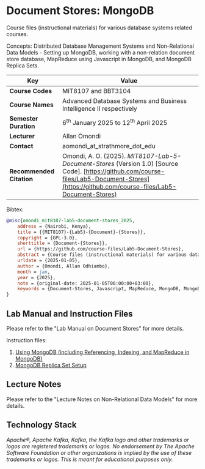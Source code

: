 # Document Stores: MongoDB

Course files (instructional materials) for various database systems related courses.

Concepts: Distributed Database Management Systems and Non-Relational Data Models - Setting up MongoDB, working with a non-relation document store database, MapReduce using Javascript in MongoDB, and MongoDB Replica Sets.

| **Key**                                                               | Value                                                                                                                                                                              |
|---------------|---------------------------------------------------------|
| **Course Codes**                                                       | MIT8107 and BBT3104                                                                                                                                                                            |
| **Course Names**                                                       | Advanced Database Systems and Business Intelligence II respectively                                                                                                                                                           |
| **Semester Duration**                                                 | 6<sup>th</sup> January 2025 to 12<sup>th</sup> April 2025                                                                                                                       |
| **Lecturer**                                                          | Allan Omondi                                                                                                                                                                       |
| **Contact**                                                           | aomondi_at_strathmore_dot_edu                                                                                                                                                      |
| **Recommended Citation** | Omondi, A. O. (2025). _MIT8107-Lab-5-Document-Stores_ (Version 1.0) [Source Code]. [https://github.com/course-files/Lab5-Document-Stores](https://github.com/course-files/Lab5-Document-Stores)  |

Bibtex:

```bibtex
@misc{omondi_mit8107-lab5-document-stores_2025,
    address = {Nairobi, Kenya},
    title = {{MIT8107}-{Lab5}-{Document}-{Stores}},
    copyright = {GPL-3.0},
    shorttitle = {Document-{Stores}},
    url = {https://github.com/course-files/Lab5-Document-Stores},
    abstract = {Course files (instructional materials) for various database systems related courses. Concepts: Distributed Database Management Systems and Non-Relational Data Models - Setting up MongoDB, working with a non-relation document store database, MapReduce using Javascript in MongoDB, and MongoDB Replica Sets.},
    urldate = {2025-01-05},
    author = {Omondi, Allan Odhiambo},
    month = jan,
    year = {2025},
    note = {original-date: 2025-01-05T06:00:00+03:00},
    keywords = {Document-Stores, Javascript, MapReduce, MongoDB, MongoDB Replica Sets},
}
```

## Lab Manual and Instruction Files

Please refer to the "Lab Manual on Document Stores" for more details.

Instruction files:

1. [Using MongoDB (including Referencing, Indexing, and MapReduce in MongoDB)](instructions/1-using-mongodb.md)
2. [MongoDB Replica Set Setup](instructions/2-setup-mongodb-cluster.md)

## Lecture Notes

Please refer to the "Lecture Notes on Non-Relational Data Models" for more details.

## Technology Stack

_Apache®, Apache Kafka, Kafka, the Kafka logo and other trademarks or logos are registered trademarks or logos. No endorsement by The Apache Software Foundation or other organizations is implied by the use of these trademarks or logos. This is meant for educational purposes only._
